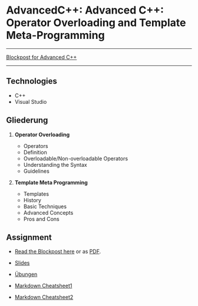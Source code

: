 # AdvancedC++: Advanced C++: Operator Overloading and Template Meta-Programming
--- 

[Blockpost for Advanced C++](./index.md)

---

## Technologies

* C++
* Visual Studio

## Gliederung

1. **Operator Overloading**
    + Operators
    + Definition
    + Overloadable/Non-overloadable Operators
    + Understanding the Syntax
    + Guidelines

2. **Template Meta Programming**
    + Templates 
    + History
    + Basic Techniques
    + Advanced Concepts
    + Pros and Cons

## Assignment

+ [Read the Blockpost here](./index.md) or as [PDF](todo!).
+ [Slides](https://inf-git.fh-rosenheim.de/sMECrojask/KP_Cplusplus_Adv/blob/master/Advanced%20C++%20final.pdf)
+ [Übungen](https://inf-git.fh-rosenheim.de/sMECrojask/KP_Cplusplus_Adv)

+ [Markdown Cheatsheet1](https://github.com/adam-p/markdown-here/wiki/Markdown-Cheatsheet#images)
+ [Markdown Cheatsheet2](https://guides.github.com/pdfs/markdown-cheatsheet-online.pdf)